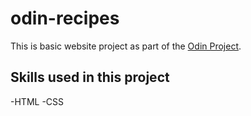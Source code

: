 # odin-recipes

This is basic website project as part of the [Odin Project](https://www.theodinproject.com/lessons/foundations-recipes).

## Skills used in this project

-HTML
-CSS

